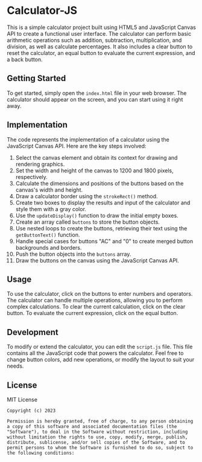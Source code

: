 # Calculator-JS


This is a simple calculator project built using HTML5 and JavaScript Canvas API to create a functional user interface. The calculator can perform basic arithmetic operations such as addition, subtraction, multiplication, and division, as well as calculate percentages. It also includes a clear button to reset the calculator, an equal button to evaluate the current expression, and a back button.

## Getting Started

To get started, simply open the `index.html` file in your web browser. The calculator should appear on the screen, and you can start using it right away.

## Implementation

The code represents the implementation of a calculator using the JavaScript Canvas API. Here are the key steps involved:

1. Select the canvas element and obtain its context for drawing and rendering graphics.
2. Set the width and height of the canvas to 1200 and 1800 pixels, respectively.
3. Calculate the dimensions and positions of the buttons based on the canvas's width and height.
4. Draw a calculator border using the `strokeRect()` method.
5. Create two boxes to display the results and input of the calculator and style them with a gray color.
6. Use the `updateDisplay()` function to draw the initial empty boxes.
7. Create an array called `buttons` to store the button objects.
8. Use nested loops to create the buttons, retrieving their text using the `getButtonText()` function.
9. Handle special cases for buttons "AC" and "0" to create merged button backgrounds and borders.
10. Push the button objects into the `buttons` array.
11. Draw the buttons on the canvas using the JavaScript Canvas API.

## Usage

To use the calculator, click on the buttons to enter numbers and operators. The calculator can handle multiple operations, allowing you to perform complex calculations. To clear the current calculation, click on the clear button. To evaluate the current expression, click on the equal button.

## Development

To modify or extend the calculator, you can edit the `script.js` file. This file contains all the JavaScript code that powers the calculator. Feel free to change button colors, add new operations, or modify the layout to suit your needs.

## License

MIT License

```
Copyright (c) 2023

Permission is hereby granted, free of charge, to any person obtaining a copy of this software and associated documentation files (the "Software"), to deal in the Software without restriction, including without limitation the rights to use, copy, modify, merge, publish, distribute, sublicense, and/or sell copies of the Software, and to permit persons to whom the Software is furnished to do so, subject to the following conditions:

